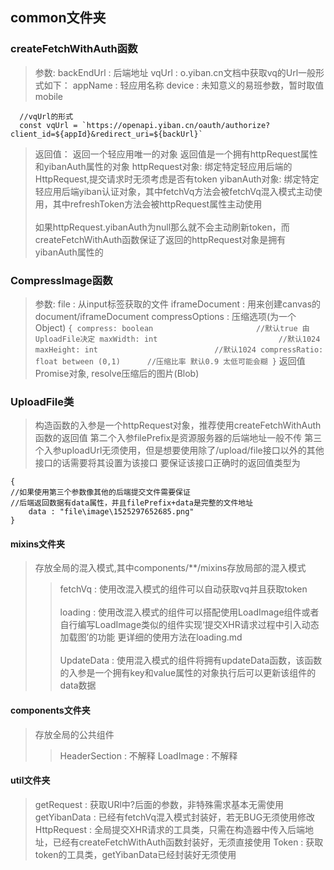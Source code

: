 ## common文件夹
### createFetchWithAuth函数
>   参数:
        backEndUrl : 后端地址
        vqUrl : o.yiban.cn文档中获取vq的Url一般形式如下：
        appName : 轻应用名称
        device : 未知意义的易班参数，暂时取值mobile
```
  //vqUrl的形式
  const vqUrl = `https://openapi.yiban.cn/oauth/authorize?client_id=${appId}&redirect_uri=${backUrl}`
```
>   返回值：
        返回一个轻应用唯一的对象
        返回值是一个拥有httpRequest属性和yibanAuth属性的对象
        httpRequest对象: 绑定特定轻应用后端的HttpRequest,提交请求时无须考虑是否有token
        yibanAuth对象: 绑定特定轻应用后端yiban认证对象，其中fetchVq方法会被fetchVq混入模式主动使用，其中refreshToken方法会被httpRequest属性主动使用<br /><br />
        如果httpRequest.yibanAuth为null那么就不会主动刷新token，而createFetchWithAuth函数保证了返回的httpRequest对象是拥有yibanAuth属性的
### CompressImage函数
>   参数:
        file : 从input标签获取的文件
        iframeDocument : 用来创建canvas的document/iframeDocument
        compressOptions : 压缩选项(为一个Object)
        ```
        {
            compress: boolean                       //默认true 由UploadFile决定
            maxWidth: int                           //默认1024
            maxHeight: int                          //默认1024
            compressRatio: float between (0,1)      //压缩比率 默认0.9 太低可能会糊
        }
        ```
>   返回值
        Promise对象, resolve压缩后的图片(Blob)

### UploadFile类
>   构造函数的入参是一个httpRequest对象，推荐使用createFetchWithAuth函数的返回值
    第二个入参filePrefix是资源服务器的后端地址一般不传
    第三个入参uploadUrl无须使用，但是想要使用除了/upload/file接口以外的其他接口的话需要将其设置为该接口
    要保证该接口正确时的返回值类型为
```
{
//如果使用第三个参数像其他的后端提交文件需要保证
//后端返回数据有data属性，并且filePrefix+data是完整的文件地址
    data : "file\image\1525297652685.png"
}
```
#### mixins文件夹
>   存放全局的混入模式,其中components/**/mixins存放局部的混入模式
>>  fetchVq : 使用改混入模式的组件可以自动获取vq并且获取token <br /><br />
      loading : 使用改混入模式的组件可以搭配使用LoadImage组件或者自行编写LoadImage类似的组件实现‘提交XHR请求过程中引入动态加载图’的功能
      更详细的使用方法在loading.md<br /><br />
      UpdateData : 使用混入模式的组件将拥有updateData函数，该函数的入参是一个拥有key和value属性的对象执行后可以更新该组件的data数据
#### components文件夹
>   存放全局的公共组件
>>  HeaderSection : 不解释
    LoadImage : 不解释
#### util文件夹
>   getRequest : 获取URl中?后面的参数，非特殊需求基本无需使用
    getYibanData : 已经有fetchVq混入模式封装好，若无BUG无须使用修改
    HttpRequest : 全局提交XHR请求的工具类，只需在构造器中传入后端地址，已经有createFetchWithAuth函数封装好，无须直接使用
    Token : 获取token的工具类，getYibanData已经封装好无须使用


